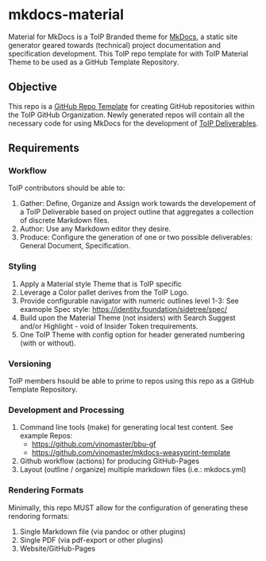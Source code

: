 # mkdocs-material
Material for MkDocs is a ToIP Branded theme for [MkDocs](https://www.mkdocs.org/), a static site generator geared towards (technical) project documentation and specification development. This ToIP repo template for with ToIP Material Theme to be used as a GitHub Template Repository.

## Objective
This repo is a [GitHub Repo Template](https://docs.github.com/en/free-pro-team@latest/github/creating-cloning-and-archiving-repositories/creating-a-template-repository) for creating GitHub repositories within the ToIP GitHub Organization. Newly generated repos will contain all the necessary code for using MkDocs for the development of [ToIP Deliverables](https://github.com/trustoverip/deliverables/blob/master/_process/work_products.md).

## Requirements

### Workflow
ToIP contributors should be able to:
1. Gather: Define, Organize and Assign work towards the developement of a ToIP Deliverable based on project outline that aggregates a collection of discrete Markdown files. 
2. Author: Use any Markdown editor they desire. 
3. Produce: Configure the generation of one or two possible deliverables: General Document, Specification.

### Styling
1. Apply a Material style Theme that is ToIP specific 
2. Leverage a Color pallet derives from the ToIP Logo.
3. Provide configurable navigator with numeric outlines level 1-3: See examople Spec style: https://identity.foundation/sidetree/spec/
4. Build upon the Material Theme (not insiders) with Search Suggest and/or Highlight - void of Insider Token trequirements. 
5. One ToIP Theme with config option for header generated numbering (with or without).

### Versioning
ToIP members hsould be able to prime to repos using this repo as a GitHub Template Repository.
	
### Development and Processing
1. Command line tools (make) for generating local test content. See example Repos:
	* https://github.com/vinomaster/bbu-gf
	* https://github.com/vinomaster/mkdocs-weasyprint-template
2. Github workflow (actions) for producing GitHub-Pages
3. Layout (outline / organize) multiple markdown files (i.e.: mkdocs.yml)

### Rendering Formats
Minimally, this repo MUST allow for the configuration of generating these rendoring formats:
1. Single Markdown file (via pandoc or other plugins)
2. Single PDF (via pdf-export or other plugins)
3. Website/GitHub-Pages

